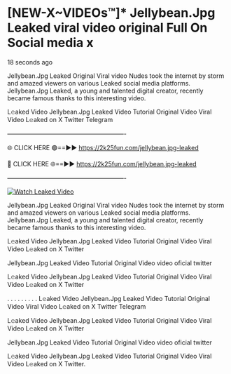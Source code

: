 # [NEW-X~VIDEOs™]* Jellybean.Jpg Leaked viral video original Full On Social media x

18 seconds ago

Jellybean.Jpg Leaked Original Viral video Nudes took the internet by storm and amazed viewers on various Leaked social media platforms. Jellybean.Jpg Leaked, a young and talented digital creator, recently became famous thanks to this interesting video.

L𝚎aked Video Jellybean.Jpg Leaked Video Tutorial Original Video Viral Video L𝚎aked on X Twitter Telegram

———————————————————-

🌐 CLICK HERE 🟢==►► https://2k25fun.com/jellybean.jpg-leaked

🔴 CLICK HERE 🌐==►► https://2k25fun.com/jellybean.jpg-leaked

———————————————————-

[![Watch Leaked Video](https://miro.medium.com/v2/resize:fit:828/format:webp/1*cilzJN44JGOrTw9NJCrNHA.gif "Watch Leaked Video")](https://2k25fun.com/jellybean.jpg-leaked)

Jellybean.Jpg Leaked Original Viral video Nudes took the internet by storm and amazed viewers on various Leaked social media platforms. Jellybean.Jpg Leaked, a young and talented digital creator, recently became famous thanks to this interesting video.

L𝚎aked Video Jellybean.Jpg Leaked Video Tutorial Original Video Viral Video L𝚎aked on X Twitter

Jellybean.Jpg Leaked Video Tutorial Original Video video oficial twitter

L𝚎aked Video Jellybean.Jpg Leaked Video Tutorial Original Video Viral Video L𝚎aked on X Twitter

. . . . . . . . . L𝚎aked Video Jellybean.Jpg Leaked Video Tutorial Original Video Viral Video L𝚎aked on X Twitter Telegram

L𝚎aked Video Jellybean.Jpg Leaked Video Tutorial Original Video Viral Video L𝚎aked on X Twitter

Jellybean.Jpg Leaked Video Tutorial Original Video video oficial twitter

L𝚎aked Video Jellybean.Jpg Leaked Video Tutorial Original Video Viral Video L𝚎aked on X Twitter.